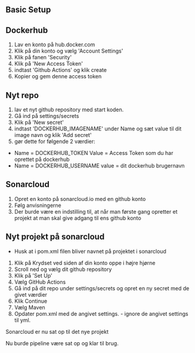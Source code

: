 ## Basic Setup

## Dockerhub
1. Lav en konto på hub.docker.com
2. Klik på din konto og vælg 'Account Settings'
3. Klik på fanen 'Security'
4. Klik på 'New Access Token'
5. indtast 'Github Actions' og klik create
6. Kopier og gem denne access token

## Nyt repo
1. lav et nyt github repository med start koden.
2. Gå ind på settings/secrets
3. Klik på 'New secret'
4. indtast 'DOCKERHUB_IMAGENAME' under Name og sæt value til dit image navn og klik 'Add secret'
5. gør dette for følgende 2 værdier:
* Name = DOCKERHUB_TOKEN   Value = Access Token som du har oprettet på dockerhub
* Name = DOCKERHUB_USERNAME   value = dit dockerhub brugernavn


## Sonarcloud
1. Opret en konto på sonarcloud.io med en github konto
2. Følg anvisningerne
3. Der burde være en indstilling til, at når man første gang opretter et projekt at man skal give adgang til ens github konto

## Nyt projekt på sonarcloud
- Husk at <name/> i pom.xml filen bliver navnet på projektet i sonarcloud
1. Klik på Krydset ved siden af din konto oppe i højre hjørne
2. Scroll ned og vælg dit github repository
3. Klik på 'Set Up'
4. Vælg GitHub Actions
5. Gå ind på dit repo under settings/secrets og opret en ny secret med de givet værdier
6. Klik Continue
7. Vælg Maven
8. Opdater pom.xml med de angivet settings. - ignore de angivet settings til yml.

Sonarcloud er nu sat op til det nye projekt


Nu burde pipeline være sat op og klar til brug.

